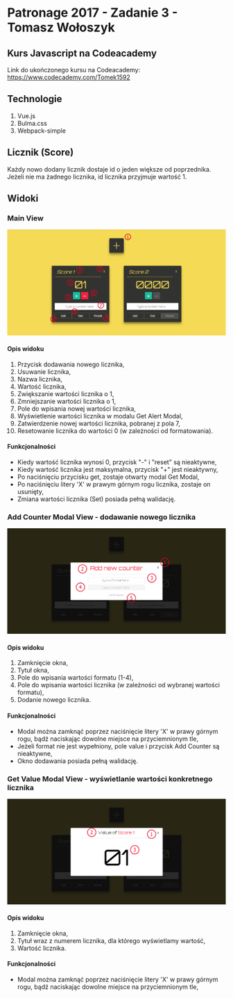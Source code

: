 # Patronage 2017 - Zadanie 3 - Tomasz Wołoszyk

## Kurs Javascript na Codeacademy

Link do ukończonego kursu na Codeacademy: https://www.codecademy.com/Tomek1592

## Technologie

1. Vue.js
2. Bulma.css
3. Webpack-simple

## Licznik (Score)

Każdy nowo dodany licznik dostaje id o jeden większe od poprzednika. Jeżeli nie ma żadnego licznika, id licznika przyjmuje wartość 1.

## Widoki

### Main View
![alt text](main-view.PNG "Main View")

#### Opis widoku
1. Przycisk dodawania nowego licznika,
2. Usuwanie licznika,
3. Nazwa licznika,
4. Wartość licznika,
5. Zwiększanie wartości licznika o 1,
6. Zmniejszanie wartości licznika o 1,
7. Pole do wpisania nowej wartości licznika,
8. Wyświetlenie wartości licznika w modalu Get Alert Modal,
9. Zatwierdzenie nowej wartości licznika, pobranej z pola 7,
10. Resetowanie licznika do wartości 0 (w zależności od formatowania).

#### Funkcjonalności
- Kiedy wartość licznika wynosi 0, przycisk "-" i "reset" są nieaktywne,
- Kiedy wartość licznika jest maksymalna, przycisk "+" jest nieaktywny,
- Po naciśnięciu przycisku get, zostaje otwarty modal Get Modal,
- Po naciśnięciu litery 'X' w prawym górnym rogu licznika, zostaje on usunięty,
- Zmiana wartości licznika (Set) posiada pełną walidację.

### Add Counter Modal View - dodawanie nowego licznika
![alt text](add-counter-modal-view.PNG "Add Counter Modal")

#### Opis widoku
1. Zamknięcie okna,
2. Tytuł okna,
3. Pole do wpisania wartości formatu (1-4),
4. Pole do wpisania wartości licznika (w zależności od wybranej wartości formatu),
5. Dodanie nowego licznika.

#### Funkcjonalności
- Modal można zamknąć poprzez naciśnięcie litery 'X' w prawy górnym rogu, 
  bądź naciskając dowolne miejsce na przyciemnionym tle,
- Jeżeli format nie jest wypełniony, pole value i przycisk Add Counter są nieaktywne,
- Okno dodawania posiada pełną walidację.

### Get Value Modal View - wyświetlanie wartości konkretnego licznika
![alt text](get-value-modal-view.PNG "Get Value Modal")

#### Opis widoku
1. Zamknięcie okna, 
2. Tytuł wraz z numerem licznika, dla którego wyświetlamy wartość,
3. Wartość licznika.

#### Funkcjonalności
- Modal można zamknąć poprzez naciśnięcie litery 'X' w prawy górnym rogu, 
  bądź naciskając dowolne miejsce na przyciemnionym tle,

